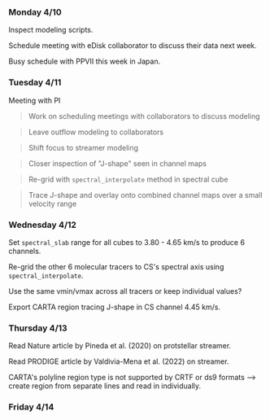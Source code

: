 ### Monday 4/10

Inspect modeling scripts.

Schedule meeting with eDisk collaborator to discuss their data next week.

Busy schedule with PPVII this week in Japan.

### Tuesday 4/11

Meeting with PI

> Work on scheduling meetings with collaborators to discuss modeling 

> Leave outflow modeling to collaborators

> Shift focus to streamer modeling 

> Closer inspection of "J-shape" seen in channel maps

> Re-grid with `spectral_interpolate` method in spectral cube

> Trace J-shape and overlay onto combined channel maps over a small velocity range 

### Wednesday 4/12 

Set `spectral_slab` range for all cubes to 3.80 - 4.65 km/s to produce 6 channels.

Re-grid the other 6 molecular tracers to CS's spectral axis using `spectral_interpolate`.

Use the same vmin/vmax across all tracers or keep individual values? 

Export CARTA region tracing J-shape in CS channel 4.45 km/s. 

### Thursday 4/13

Read Nature article by Pineda et al. (2020) on protstellar streamer.

Read PRODIGE article by Valdivia-Mena et al. (2022) on streamer.

CARTA's polyline region type is not supported by CRTF or ds9 formats --> create region from separate lines and read in individually. 

### Friday 4/14

